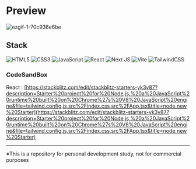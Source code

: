 # Preview

![ezgif-1-70c936e6be](https://github.com/user-attachments/assets/ba130f4f-2f2a-4a5b-92c2-f469427d9818)


## Stack

![HTML5](https://img.shields.io/badge/html5-%23E34F26.svg?style=for-the-badge&logo=html5&logoColor=white)
![CSS3](https://img.shields.io/badge/css3-%231572B6.svg?style=for-the-badge&logo=css3&logoColor=white)
![JavaScript](https://img.shields.io/badge/javascript-%23323330.svg?style=for-the-badge&logo=javascript&logoColor=%23F7DF1E)
![React](https://img.shields.io/badge/react-%2320232a.svg?style=for-the-badge&logo=react&logoColor=%2361DAFB)
![Next JS](https://img.shields.io/badge/Next-black?style=for-the-badge&logo=next.js&logoColor=white)
![Vite](https://img.shields.io/badge/vite-%23646CFF.svg?style=for-the-badge&logo=vite&logoColor=white)
![TailwindCSS](https://img.shields.io/badge/tailwindcss-%2338B2AC.svg?style=for-the-badge&logo=tailwind-css&logoColor=white)


### CodeSandBox
React : [https://stackblitz.com/edit/stackblitz-starters-yk3v87?description=Starter%20project%20for%20Node.js,%20a%20JavaScript%20runtime%20built%20on%20Chrome%27s%20V8%20JavaScript%20engine&file=tailwind.config.js,src%2Findex.css,src%2FApp.tsx&title=node.new%20Starter](https://stackblitz.com/edit/stackblitz-starters-yk3v87?description=Starter%20project%20for%20Node.js,%20a%20JavaScript%20runtime%20built%20on%20Chrome%27s%20V8%20JavaScript%20engine&file=tailwind.config.js,src%2Findex.css,src%2FApp.tsx&title=node.new%20Starter)

---

※This is a repository for personal development study, not for commercial purposes
